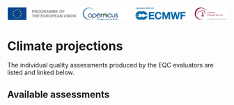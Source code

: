 ![logo](../LogoLine_horizon_C3S.png)

# Climate projections

The individual quality assessments produced by the EQC evaluators are listed and linked below.

## Available assessments

```{tableofcontents}
```
